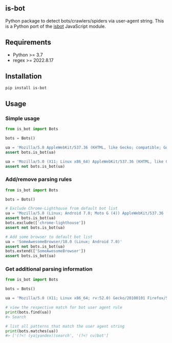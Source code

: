 ## is-bot

Python package to detect bots/crawlers/spiders via user-agent string.
This is a Python port of the [isbot](https://github.com/omrilotan/isbot) JavaScript module.


## Requirements
- Python >= 3.7
- regex >= 2022.8.17

## Installation
```
pip install is-bot
```

## Usage

### Simple usage

```python
from is_bot import Bots

bots = Bots()

ua = 'Mozilla/5.0 AppleWebKit/537.36 (KHTML, like Gecko; compatible; Googlebot/2.1; +http://www.google.com/bot.html) Chrome/104.0.5112.79 Safari/537.36'
assert bots.is_bot(ua)

ua = 'Mozilla/5.0 (X11; Linux x86_64) AppleWebKit/537.36 (KHTML, like Gecko) Chrome/104.0.0.0 Safari/537.36'
assert not bots.is_bot(ua)
```

### Add/remove parsing rules

```python
from is_bot import Bots

bots = Bots()

# Exclude Chrome-Lighthouse from default bot list
ua = 'Mozilla/5.0 (Linux; Android 7.0; Moto G (4)) AppleWebKit/537.36 (KHTML, like Gecko) Chrome/98.0.4695.0 Mobile Safari/537.36 Chrome-Lighthouse'
assert bots.is_bot(ua)
bots.exclude(['chrome-lighthouse'])
assert not bots.is_bot(ua)

# Add some browser to default bot list
ua = 'SomeAwesomeBrowser/10.0 (Linux; Android 7.0)'
assert not bots.is_bot(ua)
bots.extend(['SomeAwesomeBrowser'])
assert bots.is_bot(ua)
```

### Get additional parsing information

```python
from is_bot import Bots

bots = Bots()

ua = 'Mozilla/5.0 (X11; Linux x86_64; rv:52.0) Gecko/20100101 Firefox/52.0 SearchRobot/1.0'

# view the respective match for bot user agent rule
print(bots.find(ua))
#> Search

# list all patterns that match the user agent string
print(bots.matches(ua))
#> ['(?<! (ya|yandex))search', '(?<! cu)bot']
```

